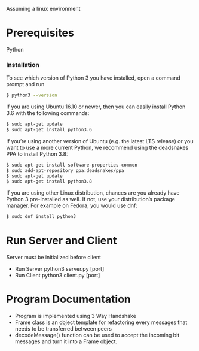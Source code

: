 Assuming a linux environment

# Prerequisites

Python

### Installation

To see which version of Python 3 you have installed, open a command prompt and run
  ```sh
  $ python3 --version
  ```
If you are using Ubuntu 16.10 or newer, then you can easily install Python 3.6 with the following commands:
  ```sh
  $ sudo apt-get update
  $ sudo apt-get install python3.6
  ```
If you’re using another version of Ubuntu (e.g. the latest LTS release) or you want to use a more current Python, we recommend using the deadsnakes PPA to install Python 3.8:
  ```sh
  $ sudo apt-get install software-properties-common
  $ sudo add-apt-repository ppa:deadsnakes/ppa
  $ sudo apt-get update
  $ sudo apt-get install python3.8
  ```
If you are using other Linux distribution, chances are you already have Python 3 pre-installed as well. If not, use your distribution’s package manager. For example on Fedora, you would use dnf:
  ```sh
  $ sudo dnf install python3
  ```

# Run Server and Client

Server must be initialized before client

- Run Server
  python3 server.py [port]
- Run Client
  python3 client.py [port]

# Program Documentation

- Program is implemented using 3 Way Handshake
- Frame class is an object template for refactoring every messages that needs to be transferred between peers
- decodeMessage() function can be used to accept the incoming bit messages and turn it into a Frame object.
